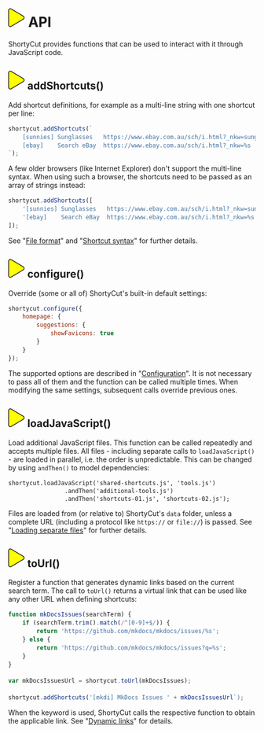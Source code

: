 # ![](img/arrow.svg) API

ShortyCut provides functions that can be used to interact with it through JavaScript code.

## ![](img/arrow.svg) addShortcuts()

Add shortcut definitions, for example as a multi-line string with one shortcut per line:

```javascript
shortycut.addShortcuts(`
    [sunnies] Sunglasses   https://www.ebay.com.au/sch/i.html?_nkw=sunglasses
    [ebay]    Search eBay  https://www.ebay.com.au/sch/i.html?_nkw=%s
`);
```

A few older browsers (like Internet Explorer) don't support the multi-line syntax.
When using such a browser, the shortcuts need to be passed as an array of strings instead:


```javascript
shortycut.addShortcuts([
    '[sunnies] Sunglasses   https://www.ebay.com.au/sch/i.html?_nkw=sunglasses',
    '[ebay]    Search eBay  https://www.ebay.com.au/sch/i.html?_nkw=%s'
]);
```

See "[File format](file-format.md)" and "[Shortcut syntax](shortcut-syntax.md)" for further details.

## ![](img/arrow.svg) configure()

Override (some or all of) ShortyCut's built-in default settings:

```javascript
shortycut.configure({
    homepage: {
        suggestions: {
            showFavicons: true
        }
    }
});
```

The supported options are described in "[Configuration](configuration.md)".
It is not necessary to pass all of them and the function can be called multiple times.
When modifying the same settings, subsequent calls override previous ones.

## ![](img/arrow.svg) loadJavaScript()

Load additional JavaScript files.
This function can be called repeatedly and accepts multiple files.
All files - including separate calls to `loadJavaScript()` - are loaded in parallel, i.e. the order is unpredictable.
This can be changed by using `andThen()` to model dependencies:

```
shortycut.loadJavaScript('shared-shortcuts.js', 'tools.js')
                .andThen('additional-tools.js')
                .andThen('shortcuts-01.js', 'shortcuts-02.js');
```

Files are loaded from (or relative to) ShortyCut's `data` folder,
unless a complete URL (including a protocol like `https://` or `file://`) is passed.
See "[Loading separate files](loading-separate-files.md)" for further details.

## ![](img/arrow.svg) toUrl()

Register a function that generates dynamic links based on the current search term.
The call to `toUrl()` returns a virtual link that can be used like any other URL when defining shortcuts:

```javascript
function mkDocsIssues(searchTerm) {
    if (searchTerm.trim().match(/^[0-9]+$/)) {
        return 'https://github.com/mkdocs/mkdocs/issues/%s';
    } else {
        return 'https://github.com/mkdocs/mkdocs/issues?q=%s';
    }
}

var mkDocsIssuesUrl = shortycut.toUrl(mkDocsIssues);

shortycut.addShortcuts('[mkdi] MkDocs Issues ' + mkDocsIssuesUrl`);
```

When the keyword is used, ShortyCut calls the respective function to obtain the applicable link.
See "[Dynamic links](dynamic-links.md)" for details.

